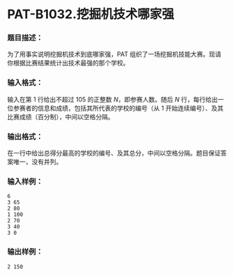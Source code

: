 # PAT-B1032.挖掘机技术哪家强

### 题目描述：

为了用事实说明挖掘机技术到底哪家强，PAT 组织了一场挖掘机技能大赛。现请你根据比赛结果统计出技术最强的那个学校。

### 输入格式：

输入在第 1 行给出不超过 105 的正整数 *N*，即参赛人数。随后 *N* 行，每行给出一位参赛者的信息和成绩，包括其所代表的学校的编号（从 1 开始连续编号）、及其比赛成绩（百分制），中间以空格分隔。

### 输出格式：

在一行中给出总得分最高的学校的编号、及其总分，中间以空格分隔。题目保证答案唯一，没有并列。

### 输入样例：

```
6
3 65
2 80
1 100
2 70
3 40
3 0
```

### 输出样例：

```
2 150
```

